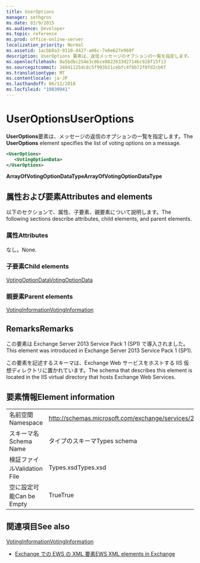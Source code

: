 ```yaml
---
title: UserOptions
manager: sethgros
ms.date: 03/9/2015
ms.audience: Developer
ms.topic: reference
ms.prod: office-online-server
localization_priority: Normal
ms.assetid: 1acbb8a3-9110-4427-a06c-7e6e627e969f
description: UserOptions 要素は、返信メッセージのオプションの一覧を指定します。
ms.openlocfilehash: 8a5bdbc254e3c0bce8822633d2714bc928f15f13
ms.sourcegitcommit: 34041125dc8c5f993b21cebfc4f8b72f0fd2cb6f
ms.translationtype: MT
ms.contentlocale: ja-JP
ms.lasthandoff: 06/11/2018
ms.locfileid: "19839941"
---
```

# <a name="useroptions"></a><span data-ttu-id="4c5ef-103">UserOptions</span><span class="sxs-lookup"><span data-stu-id="4c5ef-103">UserOptions</span></span>

<span data-ttu-id="4c5ef-104">**UserOptions**要素は、メッセージの返信のオプションの一覧を指定します。</span><span class="sxs-lookup"><span data-stu-id="4c5ef-104">The **UserOptions** element specifies the list of voting options on a message.</span></span> 
  
```XML
<UserOptions>
   <VotingOptionData>
</UserOptions>
```

 <span data-ttu-id="4c5ef-105">**ArrayOfVotingOptionDataType**</span><span class="sxs-lookup"><span data-stu-id="4c5ef-105">**ArrayOfVotingOptionDataType**</span></span>
## <a name="attributes-and-elements"></a><span data-ttu-id="4c5ef-106">属性および要素</span><span class="sxs-lookup"><span data-stu-id="4c5ef-106">Attributes and elements</span></span>

<span data-ttu-id="4c5ef-107">以下のセクションで、属性、子要素、親要素について説明します。</span><span class="sxs-lookup"><span data-stu-id="4c5ef-107">The following sections describe attributes, child elements, and parent elements.</span></span>
  
### <a name="attributes"></a><span data-ttu-id="4c5ef-108">属性</span><span class="sxs-lookup"><span data-stu-id="4c5ef-108">Attributes</span></span>

<span data-ttu-id="4c5ef-109">なし。</span><span class="sxs-lookup"><span data-stu-id="4c5ef-109">None.</span></span>
  
### <a name="child-elements"></a><span data-ttu-id="4c5ef-110">子要素</span><span class="sxs-lookup"><span data-stu-id="4c5ef-110">Child elements</span></span>

[<span data-ttu-id="4c5ef-111">VotingOptionData</span><span class="sxs-lookup"><span data-stu-id="4c5ef-111">VotingOptionData</span></span>](votingoptiondata.md)
  
### <a name="parent-elements"></a><span data-ttu-id="4c5ef-112">親要素</span><span class="sxs-lookup"><span data-stu-id="4c5ef-112">Parent elements</span></span>

[<span data-ttu-id="4c5ef-113">VotingInformation</span><span class="sxs-lookup"><span data-stu-id="4c5ef-113">VotingInformation</span></span>](votinginformation.md)
  
## <a name="remarks"></a><span data-ttu-id="4c5ef-114">Remarks</span><span class="sxs-lookup"><span data-stu-id="4c5ef-114">Remarks</span></span>

<span data-ttu-id="4c5ef-115">この要素は Exchange Server 2013 Service Pack 1 (SP1) で導入されました。</span><span class="sxs-lookup"><span data-stu-id="4c5ef-115">This element was introduced in Exchange Server 2013 Service Pack 1 (SP1).</span></span>
  
<span data-ttu-id="4c5ef-116">この要素を記述するスキーマは、Exchange Web サービスをホストする IIS 仮想ディレクトリに置かれています。</span><span class="sxs-lookup"><span data-stu-id="4c5ef-116">The schema that describes this element is located in the IIS virtual directory that hosts Exchange Web Services.</span></span>
  
## <a name="element-information"></a><span data-ttu-id="4c5ef-117">要素情報</span><span class="sxs-lookup"><span data-stu-id="4c5ef-117">Element information</span></span>

|||
|:-----|:-----|
|<span data-ttu-id="4c5ef-118">名前空間</span><span class="sxs-lookup"><span data-stu-id="4c5ef-118">Namespace</span></span>  <br/> |http://schemas.microsoft.com/exchange/services/2006/types  <br/> |
|<span data-ttu-id="4c5ef-119">スキーマ名</span><span class="sxs-lookup"><span data-stu-id="4c5ef-119">Schema Name</span></span>  <br/> |<span data-ttu-id="4c5ef-120">タイプのスキーマ</span><span class="sxs-lookup"><span data-stu-id="4c5ef-120">Types schema</span></span>  <br/> |
|<span data-ttu-id="4c5ef-121">検証ファイル</span><span class="sxs-lookup"><span data-stu-id="4c5ef-121">Validation File</span></span>  <br/> |<span data-ttu-id="4c5ef-122">Types.xsd</span><span class="sxs-lookup"><span data-stu-id="4c5ef-122">Types.xsd</span></span>  <br/> |
|<span data-ttu-id="4c5ef-123">空に設定可能</span><span class="sxs-lookup"><span data-stu-id="4c5ef-123">Can be Empty</span></span>  <br/> |<span data-ttu-id="4c5ef-124">True</span><span class="sxs-lookup"><span data-stu-id="4c5ef-124">True</span></span>  <br/> |
   
## <a name="see-also"></a><span data-ttu-id="4c5ef-125">関連項目</span><span class="sxs-lookup"><span data-stu-id="4c5ef-125">See also</span></span>



[<span data-ttu-id="4c5ef-126">VotingInformation</span><span class="sxs-lookup"><span data-stu-id="4c5ef-126">VotingInformation</span></span>](votinginformation.md)


- [<span data-ttu-id="4c5ef-127">Exchange での EWS の XML 要素</span><span class="sxs-lookup"><span data-stu-id="4c5ef-127">EWS XML elements in Exchange</span></span>](ews-xml-elements-in-exchange.md)

